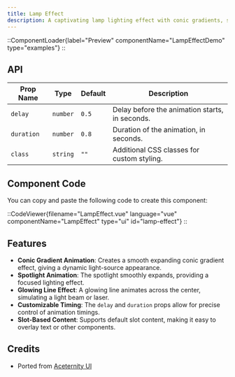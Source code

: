```yaml
---
title: Lamp Effect
description: A captivating lamp lighting effect with conic gradients, spotlights, and glowing lines for an immersive visual experience.
---
```


::ComponentLoader{label="Preview" componentName="LampEffectDemo" type="examples"}
::

## API

| Prop Name  | Type     | Default  | Description                                          |
| ---------- | -------- | -------- | ---------------------------------------------------- |
| `delay`    | `number` | `0.5`    | Delay before the animation starts, in seconds.       |
| `duration` | `number` | `0.8`    | Duration of the animation, in seconds.               |
| `class`    | `string` | `""`     | Additional CSS classes for custom styling.           |

## Component Code

You can copy and paste the following code to create this component:

::CodeViewer{filename="LampEffect.vue" language="vue" componentName="LampEffect" type="ui" id="lamp-effect"}
::

## Features

- **Conic Gradient Animation**: Creates a smooth expanding conic gradient effect, giving a dynamic light-source appearance.
- **Spotlight Animation**: The spotlight smoothly expands, providing a focused lighting effect.
- **Glowing Line Effect**: A glowing line animates across the center, simulating a light beam or laser.
- **Customizable Timing**: The `delay` and `duration` props allow for precise control of animation timings.
- **Slot-Based Content**: Supports default slot content, making it easy to overlay text or other components.

## Credits

- Ported from [Aceternity UI](https://ui.aceternity.com/components/lamp-effect)